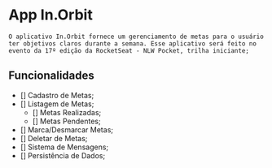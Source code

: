 # App In.Orbit
    O aplicativo In.Orbit fornece um gerenciamento de metas para o usuário ter objetivos claros durante a semana. Esse aplicativo será feito no evento da 17º edição da RocketSeat - NLW Pocket, trilha iniciante;

## Funcionalidades
- [] Cadastro de Metas;
- [] Listagem de Metas;
    - [] Metas Realizadas;
    - [] Metas Pendentes;
- [] Marca/Desmarcar Metas;
- [] Deletar de Metas;
- [] Sistema de Mensagens;
- [] Persistência de Dados;